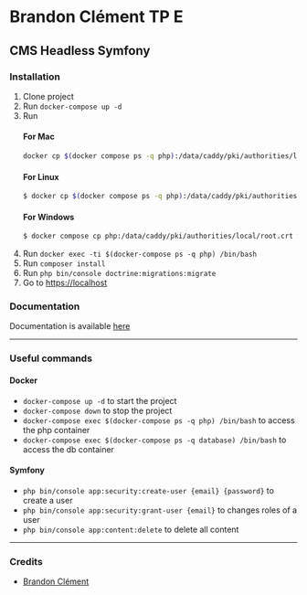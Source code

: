 # Brandon Clément TP E

## CMS Headless Symfony

### Installation

1. Clone project
2. Run `docker-compose up -d`
3. Run
   #### For Mac
    ```bash
    docker cp $(docker compose ps -q php):/data/caddy/pki/authorities/local/root.crt /tmp/root.crt && sudo security add-trusted-cert -d -r trustRoot -k /Library/Keychains/System.keychain /tmp/root.crt
    ```
   #### For Linux
    ```bash
    $ docker cp $(docker compose ps -q php):/data/caddy/pki/authorities/local/root.crt /usr/local/share/ca-certificates/root.crt && sudo update-ca-certificates
    ```
   #### For Windows
    ```bash
    $ docker compose cp php:/data/caddy/pki/authorities/local/root.crt %TEMP%/root.crt && certutil -addstore -f "ROOT" %TEMP%/root.crt
    ```
4. Run `docker exec -ti $(docker-compose ps -q php) /bin/bash`
5. Run `composer install`
6. Run `php bin/console doctrine:migrations:migrate`
7. Go to [https://localhost](https://localhost)

### Documentation
Documentation is available [here](https://localhost/api/docs)

-----
### Useful commands
#### Docker
- `docker-compose up -d` to start the project
- `docker-compose down` to stop the project
- `docker-compose exec $(docker-compose ps -q php) /bin/bash` to access the php container
- `docker-compose exec $(docker-compose ps -q database) /bin/bash` to access the db container
#### Symfony
- `php bin/console app:security:create-user {email} {password}` to create a user
- `php bin/console app:security:grant-user {email}` to changes roles of a user
- `php bin/console app:content:delete` to delete all content

-----
### Credits
- [Brandon Clément](https://bclement.fr)
